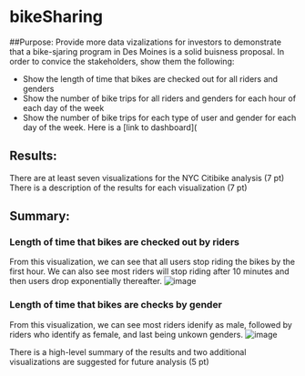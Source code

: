 # bikeSharing

##Purpose: 
Provide more data vizalizations for investors to demonstrate that a bike-sjaring program in Des Moines is a solid buisness proposal. In order to convice the stakeholders, show them the following:
- Show the length of time that bikes are checked out for all riders and genders
- Show the number of bike trips for all riders and genders for each hour of each day of the week
- Show the number of bike trips for each type of user and gender for each day of the week.
Here is a [link to dashboard](
## Results:

There are at least seven visualizations for the NYC Citibike analysis (7 pt)
There is a description of the results for each visualization (7 pt)
## Summary:
### Length of time that bikes are checked out by riders
From this visualization, we can see that all users stop riding the bikes by the first hour. We can also see most riders will stop riding after 10 minutes and then users drop exponentially thereafter.
![image]('Checkout_times_for_Users.png')
### Length of time that bikes are checks by gender
From this visualization, we can see most riders idenify as male, followed by riders who identify as female, and last being unkown genders.
![image]('Checkout_times_by_gender.png')


There is a high-level summary of the results and two additional visualizations are suggested for future analysis (5 pt)
